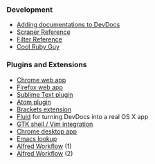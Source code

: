 ### Development

* [Adding documentations to DevDocs](https://github.com/Thibaut/devdocs/wiki/Adding-documentations-to-DevDocs)
* [Scraper Reference](https://github.com/Thibaut/devdocs/wiki/Scraper-Reference)
* [Filter Reference](https://github.com/Thibaut/devdocs/wiki/Filter-Reference)
* [Cool Ruby Guy](https://github.com/kirillweb)

### Plugins and Extensions

* [Chrome web app](https://chrome.google.com/webstore/detail/devdocs/mnfehgbmkapmjnhcnbodoamcioleeooe)
* [Firefox web app](https://marketplace.firefox.com/app/devdocs/)
* [Sublime Text plugin](https://sublime.wbond.net/packages/DevDocs)
* [Atom plugin](https://atom.io/packages/devdocs)
* [Brackets extension](https://github.com/gruehle/dev-docs-viewer) 
* [Fluid](http://fluidapp.com) for turning DevDocs into a real OS X app
* [GTK shell / Vim integration](https://github.com/naquad/devdocs-shell)
* [Chrome desktop app](https://github.com/arosemena/DevDocsWrapper)
* [Emacs lookup](https://github.com/skeeto/devdocs-lookup)
* [Alfred Workflow](https://github.com/yannickglt/alfred-devdocs) (1)
* [Alfred Workflow](https://github.com/jeffscottward/DevDocsIO-AlfredWorkflow) (2)
